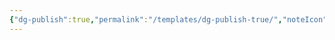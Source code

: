 ```yaml
---
{"dg-publish":true,"permalink":"/templates/dg-publish-true/","noteIcon":"2","created":"","updated":""}
---
```


